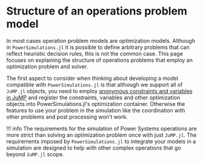 # Structure of an operations problem model

In most cases operation problem models are optimization models. Although in `PowerSimulations.jl` it is
possible to define arbitrary problems that can reflect heuristic decision rules, this is not the common case. This page focuses on explaining the structure of operations problems that employ an optimization problem and solver.

The first aspect to consider when thinking about developing a model compatible with `PowerSimulations.jl` is that although we support all of `JuMP.jl` objects, you need to employ [anonymous constraints and variables in JuMP](https://jump.dev/JuMP.jl/stable/manual/variables/#anonymous_variables)
and register the constraints, variables and other optimization objects into PowerSimulations.jl's optimization container. Otherwise the features to use your problem in the simulation like the coordination with other problems and post processing won't work.

!!! info
    The requirements for the simulation of Power Systems operations are more strict than solving an optimization problem once with just `JuMP.jl`. The requirements imposed by `PowerSimulations.jl` to integrate your models in a simulation are designed to help with other complex operations that go beyond `JuMP.jl` scope.
